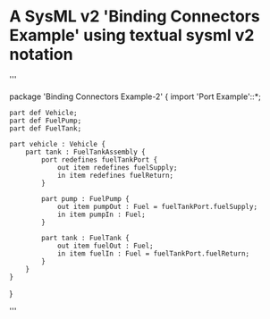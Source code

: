 # A SysML v2 'Binding Connectors Example' using textual sysml v2 notation

'''

package 'Binding Connectors Example-2' {
	import 'Port Example'::*;
	
	part def Vehicle;
	part def FuelPump;
	part def FuelTank;
	
	part vehicle : Vehicle {	
		part tank : FuelTankAssembly {
			port redefines fuelTankPort {
				out item redefines fuelSupply;
				in item redefines fuelReturn;
			}
			
			part pump : FuelPump {
				out item pumpOut : Fuel = fuelTankPort.fuelSupply;
				in item pumpIn : Fuel;
			}
			
			part tank : FuelTank {
				out item fuelOut : Fuel;
				in item fuelIn : Fuel = fuelTankPort.fuelReturn;
			}
		}
	} 
}

'''